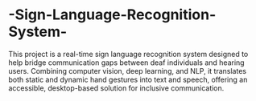 # -Sign-Language-Recognition-System-
This project is a real-time sign language recognition system designed to help bridge communication gaps between deaf individuals and hearing users. Combining computer vision, deep learning, and NLP, it translates both static and dynamic hand gestures into text and speech, offering an accessible, desktop-based solution for inclusive communication.
